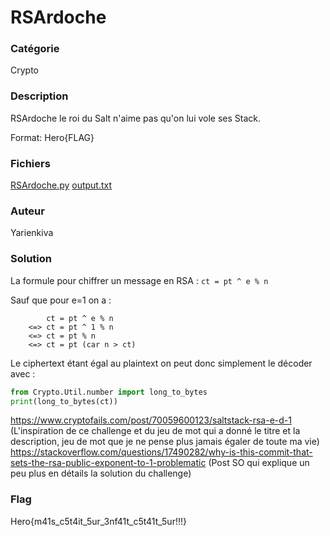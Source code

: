 # RSArdoche

### Catégorie

Crypto

### Description

RSArdoche le roi du Salt n'aime pas qu'on lui vole ses Stack.

Format: Hero{FLAG}

### Fichiers

[RSArdoche.py](RSArdoche.py)
[output.txt](output.txt)

### Auteur

Yarienkiva

### Solution

La formule pour chiffrer un message en RSA : `ct = pt ^ e % n`

Sauf que pour e=1 on a :
```
        ct = pt ^ e % n
    <=> ct = pt ^ 1 % n
    <=> ct = pt % n
    <=> ct = pt (car n > ct)
```

Le ciphertext étant égal au plaintext on peut donc simplement le décoder avec : 
```python
from Crypto.Util.number import long_to_bytes
print(long_to_bytes(ct))
```
https://www.cryptofails.com/post/70059600123/saltstack-rsa-e-d-1 (L'inspiration de ce challenge et du jeu de mot qui a donné le titre et la description, jeu de mot que je ne pense plus jamais égaler de toute ma vie)
https://stackoverflow.com/questions/17490282/why-is-this-commit-that-sets-the-rsa-public-exponent-to-1-problematic (Post SO qui explique un peu plus en détails la solution du challenge)

### Flag

Hero{m41s_c5t4it_5ur_3nf41t_c5t41t_5ur!!!}
